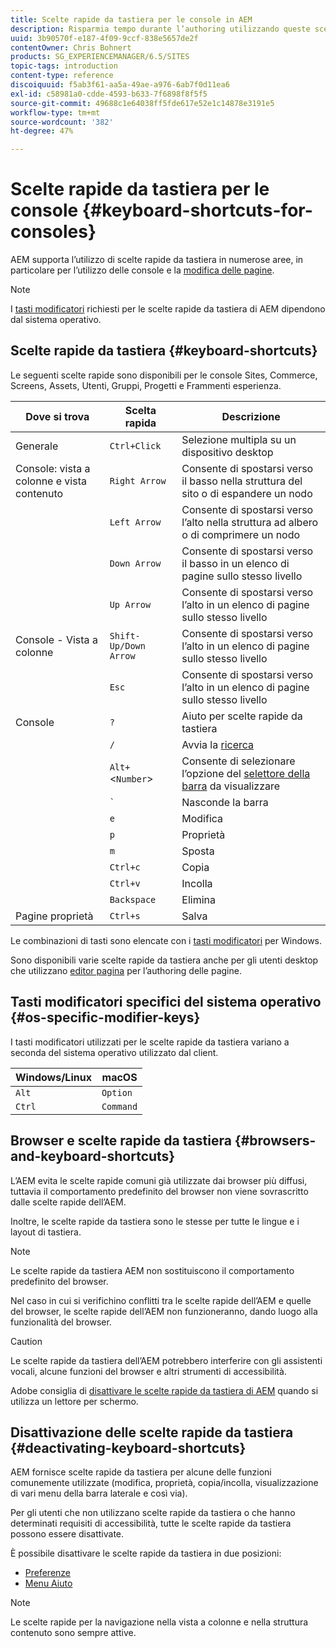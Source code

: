 ```yaml
---
title: Scelte rapide da tastiera per le console in AEM
description: Risparmia tempo durante l’authoring utilizzando queste scelte rapide da tastiera.
uuid: 3b90570f-e187-4f09-9ccf-838e5657de2f
contentOwner: Chris Bohnert
products: SG_EXPERIENCEMANAGER/6.5/SITES
topic-tags: introduction
content-type: reference
discoiquuid: f5ab3f61-aa5a-49ae-a976-6ab7f0d11ea6
exl-id: c58981a0-cdde-4593-b633-7f6898f8f5f5
source-git-commit: 49688c1e64038ff5fde617e52e1c14878e3191e5
workflow-type: tm+mt
source-wordcount: '382'
ht-degree: 47%

---
```


# Scelte rapide da tastiera per le console  {#keyboard-shortcuts-for-consoles}

AEM supporta l’utilizzo di scelte rapide da tastiera in numerose aree, in particolare per l’utilizzo delle console e la [modifica delle pagine](/help/sites-authoring/page-authoring-keyboard-shortcuts.md).

>[!NOTE]
>
>I [tasti modificatori](/help/sites-authoring/keyboard-shortcuts.md#os-specific-modifier-keys) richiesti per le scelte rapide da tastiera di AEM dipendono dal sistema operativo.

## Scelte rapide da tastiera {#keyboard-shortcuts}

Le seguenti scelte rapide sono disponibili per le console Sites, Commerce, Screens, Assets, Utenti, Gruppi, Progetti e Frammenti esperienza.

| Dove si trova | Scelta rapida | Descrizione |
|---|---|---|
| Generale | `Ctrl+Click` | Selezione multipla su un dispositivo desktop |
| Console: vista a colonne e vista contenuto | `Right Arrow` | Consente di spostarsi verso il basso nella struttura del sito o di espandere un nodo |
|  | `Left Arrow` | Consente di spostarsi verso l’alto nella struttura ad albero o di comprimere un nodo |
|  | `Down Arrow` | Consente di spostarsi verso il basso in un elenco di pagine sullo stesso livello |
|  | `Up Arrow` | Consente di spostarsi verso l’alto in un elenco di pagine sullo stesso livello |
| Console - Vista a colonne | `Shift-Up/Down Arrow` | Consente di spostarsi verso l’alto in un elenco di pagine sullo stesso livello |
|  | `Esc` | Consente di spostarsi verso l’alto in un elenco di pagine sullo stesso livello |
| Console | `?` | Aiuto per scelte rapide da tastiera |
|  | `/` | Avvia la [ricerca](/help/sites-authoring/search.md) |
|  | `Alt+`&lt;`Number`> | Consente di selezionare l’opzione del [selettore della barra](/help/sites-authoring/basic-handling.md#rail-selector) da visualizzare |
|  | ``` ` ``` | Nasconde la barra |
|  | `e` | Modifica |
|  | `p` | Proprietà |
|  | `m` | Sposta |
|  | `Ctrl+c` | Copia |
|  | `Ctrl+v` | Incolla |
|  | `Backspace` | Elimina |
| Pagine proprietà | `Ctrl+s` | Salva |

Le combinazioni di tasti sono elencate con i [tasti modificatori](/help/sites-authoring/keyboard-shortcuts.md#os-specific-modifier-keys) per Windows.

Sono disponibili varie scelte rapide da tastiera anche per gli utenti desktop che utilizzano [editor pagina](/help/sites-authoring/page-authoring-keyboard-shortcuts.md) per l’authoring delle pagine.

## Tasti modificatori specifici del sistema operativo {#os-specific-modifier-keys}

I tasti modificatori utilizzati per le scelte rapide da tastiera variano a seconda del sistema operativo utilizzato dal client.

| Windows/Linux | macOS |
|---|---|
| `Alt` | `Option` |
| `Ctrl` | `Command` |

## Browser e scelte rapide da tastiera {#browsers-and-keyboard-shortcuts}

L’AEM evita le scelte rapide comuni già utilizzate dai browser più diffusi, tuttavia il comportamento predefinito del browser non viene sovrascritto dalle scelte rapide dell’AEM.

Inoltre, le scelte rapide da tastiera sono le stesse per tutte le lingue e i layout di tastiera.

>[!NOTE]
>
>Le scelte rapide da tastiera AEM non sostituiscono il comportamento predefinito del browser.
>
>Nel caso in cui si verifichino conflitti tra le scelte rapide dell’AEM e quelle del browser, le scelte rapide dell’AEM non funzioneranno, dando luogo alla funzionalità del browser.

>[!CAUTION]
>
>Le scelte rapide da tastiera dell’AEM potrebbero interferire con gli assistenti vocali, alcune funzioni del browser e altri strumenti di accessibilità.
>
>Adobe consiglia di [disattivare le scelte rapide da tastiera di AEM](/help/sites-authoring/keyboard-shortcuts.md#deactivating-keyboard-shortcuts) quando si utilizza un lettore per schermo.

## Disattivazione delle scelte rapide da tastiera {#deactivating-keyboard-shortcuts}

AEM fornisce scelte rapide da tastiera per alcune delle funzioni comunemente utilizzate (modifica, proprietà, copia/incolla, visualizzazione di vari menu della barra laterale e così via).

Per gli utenti che non utilizzano scelte rapide da tastiera o che hanno determinati requisiti di accessibilità, tutte le scelte rapide da tastiera possono essere disattivate.

È possibile disattivare le scelte rapide da tastiera in due posizioni:

* [Preferenze](/help/sites-authoring/user-properties.md#my-preferences)
* [Menu Aiuto](/help/sites-authoring/basic-handling.md#accessing-help)

>[!NOTE]
>
>Le scelte rapide per la navigazione nella vista a colonne e nella struttura contenuto sono sempre attive.
